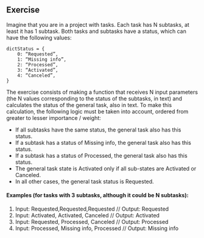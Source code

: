 ## Exercise

Imagine that you are in a project with tasks. Each task has N subtasks, at least it has 1 subtask.
Both tasks and subtasks have a status, which can have the following values:

```
dictStatus = {
    0: “Requested”,
    1: “Missing info”,
    2: “Processed”,
    3: “Activated”,
    4: “Canceled”,
}
```

The exercise consists of making a function that receives N input parameters (the N values
​corresponding to the status of the subtasks, in text) and calculates the status of the general
task, also in text. To make this calculation, the following logic must be taken into account,
ordered from greater to lesser importance / weight:

- If all subtasks have the same status, the general task also has this status.
- If a subtask has a status of Missing info, the general task also has this status.
- If a subtask has a status of Processed, the general task also has this status.
- The general task state is Activated only if all sub-states are Activated or Canceled.
- In all other cases, the general task status is Requested.

#### Examples (for tasks with 3 subtasks, although it could be N subtasks):
1. Input: Requested,Requested,Requested // Output: Requested
2. Input: Activated, Activated, Canceled // Output: Activated
3. Input: Requested, Processed, Canceled // Output: Processed
4. Input: Processed, Missing info, Processed // Output: Missing info